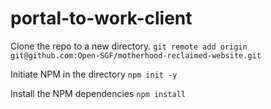 # portal-to-work-client

Clone the repo to a new directory.
`git remote add origin git@github.com:Open-SGF/motherhood-reclaimed-website.git`

Initiate NPM in the directory
`npm init -y`

Install the NPM dependencies
`npm install`

